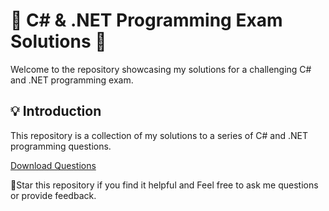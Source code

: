 # 🚀 C# & .NET Programming Exam Solutions 🚀

Welcome to the repository showcasing my solutions for a challenging C# and .NET programming exam.

## 💡 Introduction

This repository is a collection of my solutions to a series of C# and .NET programming questions.

[Download Questions](./Questions.pdf)

🌟Star this repository if you find it helpful and Feel free to ask me questions or provide feedback.
